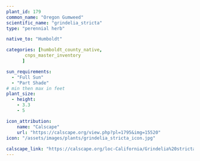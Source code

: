 ```yaml
---
plant_id: 179 
common_name: "Oregon Gumweed"
scientific_name: "grindelia_stricta"
type: "perennial herb"

native_to: "Humboldt"

categories: [humboldt_county_native,
       cnps_master_inventory
      ]

sun_requirements:
  - "Full Sun"
  - "Part Shade"
# min then max in feet
plant_size:
  - height: 
    - 3.3
    - 5

icon_attribution: 
    name: "Calscape"
    url: "https://calscape.org/view.php?pl=1795&img=15520"
icon: "/assets/images/plants/grindelia_stricta_icon.jpg"
 
calscape_link: "https://calscape.org/loc-California/Grindelia%20stricta(%20)"
---
```








